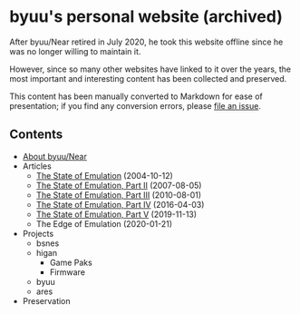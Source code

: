 # byuu's personal website (archived)

After byuu/Near retired in July 2020,
he took this website offline
since he was no longer willing to maintain it.

However,
since so many other websites have linked to it over the years,
the most important and interesting content has been collected and preserved.

This content has been manually converted to Markdown for ease of presentation;
if you find any conversion errors,
please [file an issue](https://github.com/byuu/byuu.org).

## Contents

  - [About byuu/Near](/about/)
  - Articles
      - [The State of Emulation](./articles/state-of-emulation/) (2004-10-12)
      - [The State of Emulation, Part II](./articles/state-of-emulation-ii/) (2007-08-05)
      - [The State of Emulation, Part III](./articles/state-of-emulation-iii/) (2010-08-01)
      - [The State of Emulation, Part IV](./articles/state-of-emulation-iv/) (2016-04-03)
      - [The State of Emulation, Part V](./articles/state-of-emulation-v/) (2019-11-13)
      - The Edge of Emulation (2020-01-21)
  - Projects
      - bsnes
      - higan
          - Game Paks
          - Firmware
      - byuu
      - ares
  - Preservation
